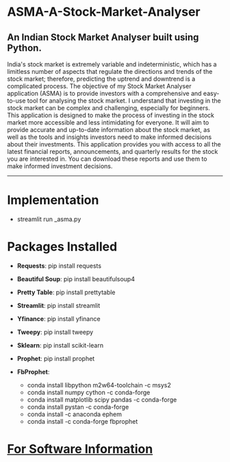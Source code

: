 # ASMA-A-Stock-Market-Analyser
An Indian Stock Market Analyser built using Python.
---
<p> India's stock market is extremely variable and indeterministic, which has a limitless number of aspects that regulate the directions and trends of the stock market; therefore, predicting the uptrend and downtrend is a complicated process.
The objective of my Stock Market Analyser application (ASMA) is to provide investors with a comprehensive and easy-to-use tool for analysing the stock market. I understand that investing in the stock market can be complex and challenging, especially for beginners. This application is designed to make the process of investing in the stock market more accessible and less intimidating for everyone. It will aim to provide accurate and up-to-date information about the stock market, as well as the tools and insights investors need to make informed decisions about their investments.
This application provides you with access to all the latest financial reports, announcements, and quarterly results for the stock you are interested in. You can download these reports and use them to make informed investment decisions.</p>

---

# Implementation
- streamlit run _asma.py

# Packages Installed

- **Requests**: pip install requests
- **Beautiful Soup**: pip install beautifulsoup4
- **Pretty Table**: pip install prettytable
- **Streamlit**: pip install streamlit
- **Yfinance**: pip install yfinance
- **Tweepy**: pip install tweepy
- **Sklearn**: pip install scikit-learn
- **Prophet**: pip install prophet

- **FbProphet**:
  - conda install libpython m2w64-toolchain -c msys2
  - conda install numpy cython -c conda-forge
  - conda install matplotlib scipy pandas -c conda-forge
  - conda install pystan -c conda-forge
  - conda install -c anaconda ephem
  - conda install -c conda-forge fbprophet


# [For Software Information](https://github.com/RahulRoy-rsp/ASMA-A-Stock-Market-Analyser/blob/main/Softwares/sofwares.md)
